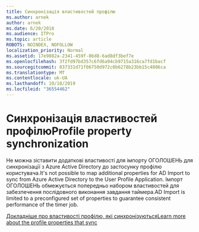 ```yaml
---
title: Синхронізація властивостей профілю
ms.author: arnek
author: arnek
ms.date: 6/20/2018
ms.audience: ITPro
ms.topic: article
ROBOTS: NOINDEX, NOFOLLOW
localization_priority: Normal
ms.assetid: 17e9882a-2341-459f-86d8-6ad8df3bef7e
ms.openlocfilehash: 3f2fd97bd357c6fd6a94cb9715a316ca7fd1bacf
ms.sourcegitcommit: 037331d71f06750d972c0b6278b23bb15c4806ca
ms.translationtype: MT
ms.contentlocale: uk-UA
ms.lasthandoff: 10/18/2019
ms.locfileid: "36554462"
---
```

# <a name="profile-property-synchronization"></a><span data-ttu-id="c181e-102">Синхронізація властивостей профілю</span><span class="sxs-lookup"><span data-stu-id="c181e-102">Profile property synchronization</span></span>

<span data-ttu-id="c181e-103">Не можна зіставити додаткові властивості для імпорту ОГОЛОШЕНЬ для синхронізації з Azure Active Directory до застосунку профілю користувача.</span><span class="sxs-lookup"><span data-stu-id="c181e-103">It's not possible to map additional properties for AD Import to sync from Azure Active Directory to the User Profile Application.</span></span> <span data-ttu-id="c181e-104">Імпорт ОГОЛОШЕНЬ обмежується попередньо набором властивостей для забезпечення послідовного виконання завдання таймера.</span><span class="sxs-lookup"><span data-stu-id="c181e-104">AD Import is limited to a preconfigured set of properties to guarantee consistent performance of the timer job.</span></span>
  
[<span data-ttu-id="c181e-105">Докладніше про властивості профілю, які синхронізуються</span><span class="sxs-lookup"><span data-stu-id="c181e-105">Learn more about the profile properties that sync</span></span>](https://go.microsoft.com/fwlink/?linkid=875671)
  

